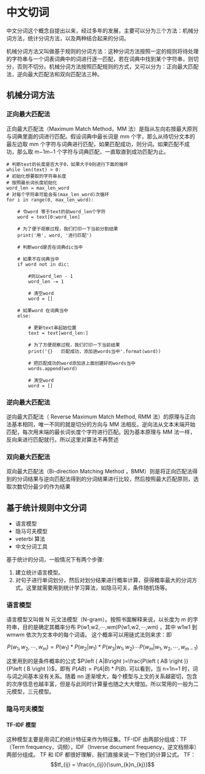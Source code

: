 # 中文切词 
  中文分词这个概念自提出以来，经过多年的发展，主要可以分为三个方法：机械分词方法，统计分词方法，以及两种结合起来的分词。
  
  机械分词方法又叫做基于规则的分词方法：这种分词方法按照一定的规则将待处理的字符串与一个词表词典中的词进行逐一匹配，若在词典中找到某个字符串，则切分，否则不切分。机械分词方法按照匹配规则的方式，又可以分为：正向最大匹配法，逆向最大匹配法和双向匹配法三种。
## 机械分词方法
### 正向最大匹配法  
   正向最大匹配法（Maximum Match Method，MM 法）是指从左向右按最大原则与词典里面的词进行匹配。假设词典中最长词是  mm  个字，那么从待切分文本的最左边取  mm  个字符与词典进行匹配，如果匹配成功，则分词。如果匹配不成功，那么取  m−1m−1  个字符与词典匹配，一直取直到成功匹配为止。
    
    # 判断text的长度是否大于0，如果大于0则进行下面的循环
    while len(text) > 0:
    # 初始化想要取的字符串长度
    # 按照最长词长度初始化
    word_len = max_len_word
    # 对每个字符串可能会有(max_len_word)次循环
    for i in range(0, max_len_word):

        # 令word 等于text的前word_len个字符
        word = text[0:word_len]

        # 为了便于观察过程，我们打印一下当前分割结果
        print('用', word, '进行匹配')

        # 判断word是否在词典dic当中

        # 如果不在词典当中
        if word not in dic:

            #则以word_len - 1
            word_len -= 1

            # 清空word
            word = []

        # 如果word 在词典当中
        else:

            # 更新text串起始位置
            text = text[word_len:]

            # 为了方便观察过程，我们打印一下当前结果
            print('{}   匹配成功，添加进words当中'.format(word))

            # 把匹配成功的word添加进上面创建好的words当中
            words.append(word)

            # 清空word
            word = []
### 逆向最大匹配法
   逆向最大匹配法（ Reverse Maximum Match Method, RMM 法）的原理与正向法基本相同，唯一不同的就是切分的方向与 MM 法相反。逆向法从文本末端开始匹配，每次用末端的最长词长度个字符进行匹配。因为基本原理与 MM 法一样，反向来进行匹配就行。所以这里对算法不再赘述
### 双向最大匹配法
  双向最大匹配法（Bi-direction Matching Method ，BMM）则是将正向匹配法得到的分词结果与逆向匹配法得到的分词结果进行比较，然后按照最大匹配原则，选取次数切分最少的作为结果
## 基于统计规则中文分词
- 语言模型
- 隐马可夫模型
- veterbi 算法
- 中文分词工具

基于统计的分词，一般情况下有两个步骤:
 1. 建立统计语言模型。
 2. 对句子进行单词划分，然后对划分结果进行概率计算，获得概率最大的分词方式。这里就需要用到统计学习算法，如隐马可夫，条件随机场等。
### 语言模型
  语言模型又叫做 N 元文法模型（N-gram）。按照书面解释来说，以长度为 m 的字符串，目的是确定其概率分布  P(w1,w2,⋯,wm)P(w1,w2,⋯,wm) ，其中  w1w1 到  wmwm  依次为文本中的每个词语。
  这个概率可以用链式法则来求：即
  
   $$P\left (w_{1},w_{2}, \cdots ,w_{m}\right )=P\left ( w_{1} \right )*P\left ( w_{2}|w_{1} \right )*P\left ( w_{3}|w_{1},w_{2} \right )\cdots P\left ( w_{m}|w_{1},w_{2},\cdots ,w_{m-1} \right )$$
  
  这里用到的是条件概率的公式  $P\left ( A|B\right )=\frac{P\left ( AB \right )}{P\left ( B \right )}$，即有  $P\left ( AB \right )=P\left ( A|B \right )*P\left ( B \right )$.
  可以看到，当  n=1n=1  时，词与词之间基本没有关系。随着  nn  逐渐增大，每个模型与上文的关系越密切，包含的次序信息也越丰富，但是与此同时计算量也随之大大增加。所以常用的一般为二元模型，三元模型。
### 隐马可夫模型

#### TF-IDF 模型
   这种模型主要是用词汇的统计特征来作为特征集。TF-IDF 由两部分组成：TF（Term frequency，词频），IDF（Inverse document frequency，逆文档频率）两部分组成。
   TF 和 IDF 都很好理解，我们直接来说一下他们的计算公式。
   TF：
       $$tf_{ij} = \frac{n_{ij}}{\sum_{k}n_{kj}}$$